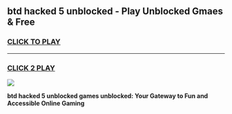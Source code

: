 
## btd hacked 5 unblocked - Play Unblocked Gmaes & Free
<h3>
<a href="https://news.freeplayer.one?title=btd_hacked_5_unblocked&ref=23F">CLICK TO PLAY</a></h3>
<hr>

<h3>
<a href="https://news.freeplayer.one?title=btd_hacked_5_unblocked&ref=23F">CLICK 2 PLAY</a>
  
</h3>

<a href="https://news.freeplayer.one?title=btd_hacked_5_unblocked&ref=23F/"><img src="https://clearcache.store/games.png"></a>


**btd hacked 5 unblocked games unblocked: Your Gateway to Fun and Accessible Online Gaming**
